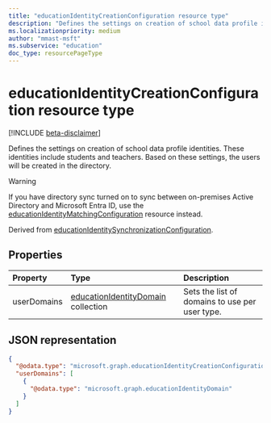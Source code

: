```yaml
---
title: "educationIdentityCreationConfiguration resource type"
description: "Defines the settings on creation of school data profile identities. These identities include students and teachers. Based on these settings, the users will be created in the directory."
ms.localizationpriority: medium
author: "mmast-msft"
ms.subservice: "education"
doc_type: resourcePageType
---
```


# educationIdentityCreationConfiguration resource type

[!INCLUDE [beta-disclaimer](../../includes/beta-disclaimer.md)]

Defines the settings on creation of school data profile identities. These identities include students and teachers. Based on these settings, the users will be created in the directory.

> [!WARNING]
> If you have directory sync turned on to sync between on-premises Active Directory and Microsoft Entra ID, use the [educationIdentityMatchingConfiguration](educationidentitymatchingconfiguration.md) resource instead.

Derived from [educationIdentitySynchronizationConfiguration](educationidentitysynchronizationconfiguration.md).

## Properties

| Property    | Type                                                             | Description                                    |
| :---------- | :--------------------------------------------------------------- | :--------------------------------------------- |
| userDomains | [educationIdentityDomain](educationidentitydomain.md) collection | Sets the list of domains to use per user type. |

## JSON representation

<!-- {
  "blockType": "resource",
  "optionalProperties": [

  ],
  "@odata.type": "#microsoft.graph.educationIdentityCreationConfiguration"
}-->

```json
{
  "@odata.type": "microsoft.graph.educationIdentityCreationConfiguration",
  "userDomains": [
    {
      "@odata.type": "microsoft.graph.educationIdentityDomain"
    }
  ]
}
```
